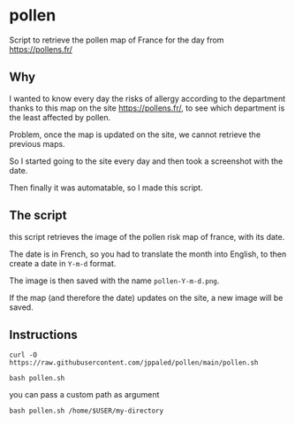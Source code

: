 # pollen
Script to retrieve the pollen map of France for the day from https://pollens.fr/

## Why
I wanted to know every day the risks of allergy according to the department thanks to this map on the site https://pollens.fr/, to see which department is the least affected by pollen.

Problem, once the map is updated on the site, we cannot retrieve the previous maps.

So I started going to the site every day and then took a screenshot with the date.

Then finally it was automatable, so I made this script.  

## The script
this script retrieves the image of the pollen risk map of france, with its date.

The date is in French, so you had to translate the month into English, to then create a date in `Y-m-d` format.

The image is then saved with the name `pollen-Y-m-d.png`.

If the map (and therefore the date) updates on the site, a new image will be saved.

## Instructions
`curl -O https://raw.githubusercontent.com/jppaled/pollen/main/pollen.sh`

`bash pollen.sh`

you can pass a custom path as argument 

`bash pollen.sh /home/$USER/my-directory`
